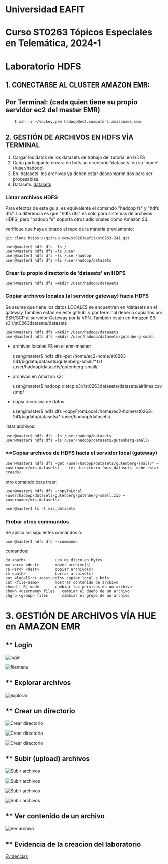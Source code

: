 # Universidad EAFIT
# Curso ST0263 Tópicos Especiales en Telemática, 2024-1

# Laboratorio HDFS

## 1. CONECTARSE AL CLUSTER AMAZON EMR:

## Por Terminal: (cada quien tiene su propio servidor ec2 del master EMR)

        $ ssh -i ~/vockey.pem hadoop@ec2.compute-1.amazonaws.com

## 2. GESTIÓN DE ARCHIVOS EN HDFS VÍA TERMINAL

1. Cargar los datos de los datasets de trabajo del tutorial en HDFS 
2. Cada participante creara en hdfs un directorio 'datasets' en su 'home' (/user/hadoop)
3. En 'datasets' los archivos ya deben estar descomprimidos para ser procesables.
4. Datasets: [datasets](../datasets)

### Listar archivos HDFS

Para efectos de esta guia, es equivalente el comando "hadoop fs" y "hdfs dfs". La diferencia es que "hdfs dfs" es solo para sistemas de archivos HDFS, pero "hadoop fs" soporta otros adicionales como Amazon S3.

verifique que haya clonado el repo de la materia previamente:

    git clone https://github.com/st0263eafit/st0263-241.git

    user@master$ hdfs dfs -ls /
    user@master$ hdfs dfs -ls /user
    user@master$ hdfs dfs -ls /user/hadoop
    user@master$ hdfs dfs -ls /user/hadoop/datasets

### Crear tu propio directorio de 'datasets' en HDFS

    user@master$ hdfs dfs -mkdir /user/hadoop/datasets

### Copiar archivos locales (al servidor gateway) hacia HDFS

Se asume que tiene los datos LOCALES se encuentran en /datasets en el gateway
También están en este github, y por terminal debería copiarlos por SSH/SCP al servidor Gateway por la VPN.
También están en Amazon S3:      s3://st0263datasets/datasets

    user@master$ hdfs dfs -mkdir /user/hadoop/datasets
    user@master$ hdfs dfs -mkdir /user/hadoop/datasets/gutenberg-small

* archivos locales FS en el emr-master:

    user@master$ hdfs dfs -put /home/ec2-home/st0263-241/bigdata/datasets/gutenberg-small/*.txt /user/hadoop/datasets/gutenberg-small/

* archivos en Amazon s3:

    user@master$ hadoop distcp s3://st0263datasets/datasets/airlines.csv /tmp/

* copia recursiva de datos
    
    user@master$ hdfs dfs -copyFromLocal /home/ec2-home/st0263-241/bigdata/datasets/* /user/hadoop/datasets/

listar archivos: 

    user@master$ hdfs dfs -ls /user/hadoop/datasets
    user@master$ hdfs dfs -ls /user/hadoop/datasets/gutenberg-small/

### **Copiar archivos de HDFS hacia el servidor local (gateway)

    user@master$ hdfs dfs -get /user/hadoop/datasets/gutenberg-small/* ~<username>/mis_datasets/    (el directorio 'mis_datasets' debe estar creado)

otro comando para traer:

    user@master$ hdfs dfs -copyToLocal /user/hadoop/datasets/gutenberg/gutenberg-small.zip ~<username>/mis_datasets/

    user@master$ ls -l mis_datasets

### Probar otros commandos

Se aplica los siguientes comandos a:

    user@master$ hdfs dfs -<command>

comandos:

    du <path>             uso de disco en bytes
    mv <src> <dest>       mover archive(s)
    cp <src> <dest>       copiar archivo(s)
    rm <path>             borrar archive(s)
    put <localSrc> <dest-hdfs> copiar local a hdfs
    cat <file-name>       mostrar contenido de archivo
    chmod [-R] mode       cambiar los permisos de un archivo
    chown <username> files   cambiar el dueño de un archivo
    chgrp <group> files      cambiar el grupo de un archivo

# 3. GESTIÓN DE ARCHIVOS VÍA HUE en AMAZON EMR

## ** Login

![login](hue-hdfs/hue-01-login.png)

![filemenu](hue-hdfs/hue-02-Files.png)

## ** Explorar archivos

![explorar](hue-hdfs/hue-03-FileBrowser.png)

## ** Crear un directorio

![Crear directorio](hue-hdfs/hue-04-FileNew.png)

![Crear directorio](hue-hdfs/hue-05-FileNewDir1.png)

![Crear directorio](hue-hdfs/hue-06-FileNewDir2.png)

## ** Subir (upload) archivos

![Subir archivos](hue-hdfs/hue-07-FileUpload1.png)

![Subir archivos](hue-hdfs/hue-08-FileUpload2.png)

![Subir archivos](hue-hdfs/hue-09-FileUpload3.png)

![Subir archivos](hue-hdfs/hue-10-FileBrowser.png)

## ** Ver contenido de un archivo

![Ver archivo](hue-hdfs/hue-11-FileOpen.png)


## ** Evidencia de la creacion del laboratorio

[Evidencias](https://github.com/dgonzalezt2/labs-st0263/blob/main/Laboratorio%201/st0263-labs1.docx)
